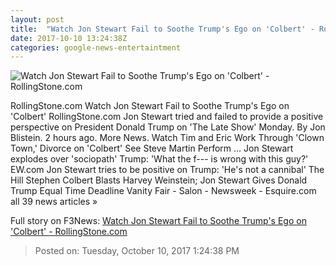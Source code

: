 ```yaml
---
layout: post
title:  "Watch Jon Stewart Fail to Soothe Trump's Ego on 'Colbert' - RollingStone.com"
date: 2017-10-10 13:24:38Z
categories: google-news-entertaintment
---
```


![Watch Jon Stewart Fail to Soothe Trump's Ego on 'Colbert' - RollingStone.com](http://img.wennermedia.com/social/screen-shot-2017-10-10-at-85857-am-copy-72a33459-7595-4a0b-bf71-3b7dbc51ec23.jpg)

RollingStone.com Watch Jon Stewart Fail to Soothe Trump's Ego on 'Colbert' RollingStone.com Jon Stewart tried and failed to provide a positive perspective on President Donald Trump on 'The Late Show' Monday. By Jon Blistein. 2 hours ago. More News. Watch Tim and Eric Work Through 'Clown Town,' Divorce on 'Colbert' See Steve Martin Perform ... Jon Stewart explodes over 'sociopath' Trump: 'What the f--- is wrong with this guy?' EW.com Jon Stewart tries to be positive on Trump: 'He's not a cannibal' The Hill Stephen Colbert Blasts Harvey Weinstein; Jon Stewart Gives Donald Trump Equal Time Deadline Vanity Fair - Salon - Newsweek - Esquire.com all 39 news articles »


Full story on F3News: [Watch Jon Stewart Fail to Soothe Trump's Ego on 'Colbert' - RollingStone.com](http://www.f3nws.com/n/thz4JD)

> Posted on: Tuesday, October 10, 2017 1:24:38 PM
